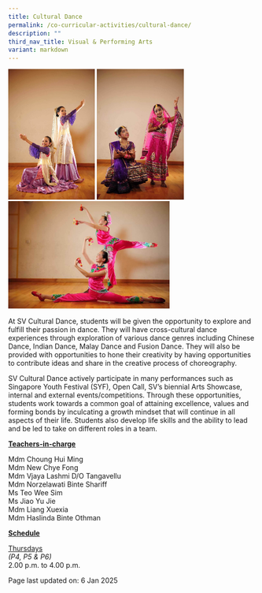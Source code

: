 ```yaml
---
title: Cultural Dance
permalink: /co-curricular-activities/cultural-dance/
description: ""
third_nav_title: Visual & Performing Arts
variant: markdown
---
```

<img style="width: 35%;" src="/images/cca18.jpg">
<img style="width: 35%;" src="/images/cca16.jpg">
<img style="width: 65%;" src="/images/chinese dance.jpg">
<p>At SV Cultural Dance, students will be given the opportunity to explore and fulfill their passion in dance. They will have cross-cultural dance experiences through exploration of various dance genres including Chinese Dance, Indian Dance, Malay Dance and Fusion Dance. They will also be provided with opportunities to hone their creativity by having opportunities to contribute ideas and share in the creative process of choreography.</p>
<p>SV Cultural Dance actively participate in many performances such as Singapore Youth Festival (SYF), Open Call, SV’s biennial Arts Showcase, internal and external events/competitions. Through these opportunities, students work towards a common goal of attaining excellence, values and forming bonds by inculcating a growth mindset that will continue in all aspects of their life. Students also develop life skills and the ability to lead and be led to take on different roles in a team.</p>
<p><u><strong>Teachers-in-charge</strong></u></p>
<p>Mdm Choung Hui Ming<br>
Mdm New Chye Fong<br>
Mdm Vjaya Lashmi D/O Tangavellu<br>
Mdm Norzelawati Binte Shariff<br>
Ms Teo Wee Sim<br>
Ms Jiao Yu Jie<br>
Mdm Liang Xuexia<br>
Mdm Haslinda Binte Othman</p>
<p><u><strong>Schedule</strong></u></p>
<p><u>Thursdays</u><br><em>(P4, P5 &amp; P6)</em><br>2.00 p.m. to 4.00 p.m.</p>
<p>Page last updated on: 6 Jan 2025</p>